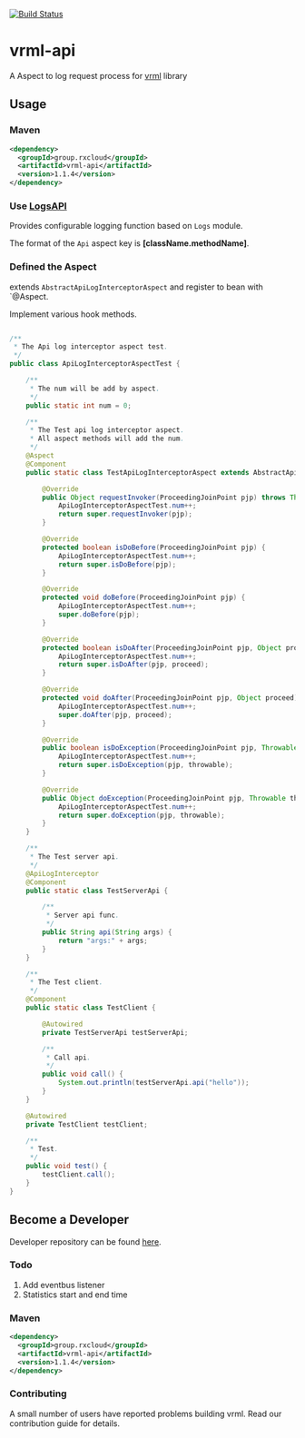 [![Build Status](https://travis-ci.org/vavr-io/vavr-gson.svg?branch=master)](https://travis-ci.org/vavr-io/vavr-gson)

# vrml-api

A Aspect to log request process for [vrml](https://github.com/kevinten10/vrml) library

## Usage

### Maven

```xml
<dependency>
  <groupId>group.rxcloud</groupId>
  <artifactId>vrml-api</artifactId>
  <version>1.1.4</version>
</dependency>
```

### Use [LogsAPI](../vrml-log/README.md)

Provides configurable logging function based on `Logs` module.

The format of the `Api` aspect key is **[className.methodName]**.

### Defined the Aspect

extends `AbstractApiLogInterceptorAspect` and register to bean with `@Aspect.

Implement various hook methods.

```java

/**
 * The Api log interceptor aspect test.
 */
public class ApiLogInterceptorAspectTest {

    /**
     * The num will be add by aspect.
     */
    public static int num = 0;

    /**
     * The Test api log interceptor aspect.
     * All aspect methods will add the num.
     */
    @Aspect
    @Component
    public static class TestApiLogInterceptorAspect extends AbstractApiLogInterceptorAspect {

        @Override
        public Object requestInvoker(ProceedingJoinPoint pjp) throws Throwable {
            ApiLogInterceptorAspectTest.num++;
            return super.requestInvoker(pjp);
        }

        @Override
        protected boolean isDoBefore(ProceedingJoinPoint pjp) {
            ApiLogInterceptorAspectTest.num++;
            return super.isDoBefore(pjp);
        }

        @Override
        protected void doBefore(ProceedingJoinPoint pjp) {
            ApiLogInterceptorAspectTest.num++;
            super.doBefore(pjp);
        }

        @Override
        protected boolean isDoAfter(ProceedingJoinPoint pjp, Object proceed) {
            ApiLogInterceptorAspectTest.num++;
            return super.isDoAfter(pjp, proceed);
        }

        @Override
        protected void doAfter(ProceedingJoinPoint pjp, Object proceed) {
            ApiLogInterceptorAspectTest.num++;
            super.doAfter(pjp, proceed);
        }

        @Override
        public boolean isDoException(ProceedingJoinPoint pjp, Throwable throwable) {
            ApiLogInterceptorAspectTest.num++;
            return super.isDoException(pjp, throwable);
        }

        @Override
        public Object doException(ProceedingJoinPoint pjp, Throwable throwable) throws Throwable {
            ApiLogInterceptorAspectTest.num++;
            return super.doException(pjp, throwable);
        }
    }

    /**
     * The Test server api.
     */
    @ApiLogInterceptor
    @Component
    public static class TestServerApi {

        /**
         * Server api func.
         */
        public String api(String args) {
            return "args:" + args;
        }
    }

    /**
     * The Test client.
     */
    @Component
    public static class TestClient {

        @Autowired
        private TestServerApi testServerApi;

        /**
         * Call api.
         */
        public void call() {
            System.out.println(testServerApi.api("hello"));
        }
    }

    @Autowired
    private TestClient testClient;

    /**
     * Test.
     */
    public void test() {
        testClient.call();
    }
}
```

## Become a Developer

Developer repository can be found [here](https://github.com/kevinten10/vrml/tree/develop/vrml-api).

### Todo

1. Add eventbus listener
2. Statistics start and end time

### Maven

```xml
<dependency>
  <groupId>group.rxcloud</groupId>
  <artifactId>vrml-api</artifactId>
  <version>1.1.4</version>
</dependency>
```

### Contributing

A small number of users have reported problems building vrml. Read our contribution guide for details.